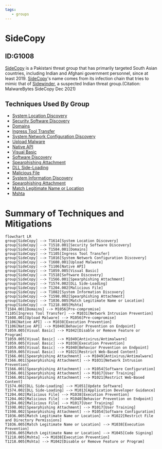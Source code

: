 ```yaml
---
tags:
   - groups
---
```

# SideCopy
## ID:G1008
[SideCopy](/mitre/groups/G1008) is a Pakistani threat group that has primarily targeted South Asian countries, including Indian and Afghani government personnel, since at least 2019. [SideCopy](/mitre/groups/G1008)'s name comes from its infection chain that tries to mimic that of [Sidewinder](/mitre/groups/G0121), a suspected Indian threat group.(Citation: MalwareBytes SideCopy Dec 2021)
## Techniques Used By Group
* [System Location Discovery](/mitre/techniques/T1614)
* [Security Software Discovery](/mitre/techniques/T1518/001)
* [Domains](/mitre/techniques/T1584/001)
* [Ingress Tool Transfer](/mitre/techniques/T1105)
* [System Network Configuration Discovery](/mitre/techniques/T1016)
* [Upload Malware](/mitre/techniques/T1608/001)
* [Native API](/mitre/techniques/T1106)
* [Visual Basic](/mitre/techniques/T1059/005)
* [Software Discovery](/mitre/techniques/T1518)
* [Spearphishing Attachment](/mitre/techniques/T1566/001)
* [DLL Side-Loading](/mitre/techniques/T1574/002)
* [Malicious File](/mitre/techniques/T1204/002)
* [System Information Discovery](/mitre/techniques/T1082)
* [Spearphishing Attachment](/mitre/techniques/T1598/002)
* [Match Legitimate Name or Location](/mitre/techniques/T1036/005)
* [Mshta](/mitre/techniques/T1218/005)

# Summary of Techniques and Mitigations
```mermaid
flowchart LR
group[SideCopy] --> T1614[System Location Discovery]
group[SideCopy] --> T1518.001[Security Software Discovery]
group[SideCopy] --> T1584.001[Domains]
group[SideCopy] --> T1105[Ingress Tool Transfer]
group[SideCopy] --> T1016[System Network Configuration Discovery]
group[SideCopy] --> T1608.001[Upload Malware]
group[SideCopy] --> T1106[Native API]
group[SideCopy] --> T1059.005[Visual Basic]
group[SideCopy] --> T1518[Software Discovery]
group[SideCopy] --> T1566.001[Spearphishing Attachment]
group[SideCopy] --> T1574.002[DLL Side-Loading]
group[SideCopy] --> T1204.002[Malicious File]
group[SideCopy] --> T1082[System Information Discovery]
group[SideCopy] --> T1598.002[Spearphishing Attachment]
group[SideCopy] --> T1036.005[Match Legitimate Name or Location]
group[SideCopy] --> T1218.005[Mshta]
T1584.001[Domains] --> M1056[Pre-compromise]
T1105[Ingress Tool Transfer] --> M1031[Network Intrusion Prevention]
T1608.001[Upload Malware] --> M1056[Pre-compromise]
T1106[Native API] --> M1038[Execution Prevention]
T1106[Native API] --> M1040[Behavior Prevention on Endpoint]
T1059.005[Visual Basic] --> M1042[Disable or Remove Feature or Program]
T1059.005[Visual Basic] --> M1049[Antivirus/Antimalware]
T1059.005[Visual Basic] --> M1038[Execution Prevention]
T1059.005[Visual Basic] --> M1040[Behavior Prevention on Endpoint]
T1059.005[Visual Basic] --> M1021[Restrict Web-Based Content]
T1566.001[Spearphishing Attachment] --> M1049[Antivirus/Antimalware]
T1566.001[Spearphishing Attachment] --> M1031[Network Intrusion Prevention]
T1566.001[Spearphishing Attachment] --> M1054[Software Configuration]
T1566.001[Spearphishing Attachment] --> M1017[User Training]
T1566.001[Spearphishing Attachment] --> M1021[Restrict Web-Based Content]
T1574.002[DLL Side-Loading] --> M1051[Update Software]
T1574.002[DLL Side-Loading] --> M1013[Application Developer Guidance]
T1204.002[Malicious File] --> M1038[Execution Prevention]
T1204.002[Malicious File] --> M1040[Behavior Prevention on Endpoint]
T1204.002[Malicious File] --> M1017[User Training]
T1598.002[Spearphishing Attachment] --> M1017[User Training]
T1598.002[Spearphishing Attachment] --> M1054[Software Configuration]
T1036.005[Match Legitimate Name or Location] --> M1022[Restrict File and Directory Permissions]
T1036.005[Match Legitimate Name or Location] --> M1038[Execution Prevention]
T1036.005[Match Legitimate Name or Location] --> M1045[Code Signing]
T1218.005[Mshta] --> M1038[Execution Prevention]
T1218.005[Mshta] --> M1042[Disable or Remove Feature or Program]
```